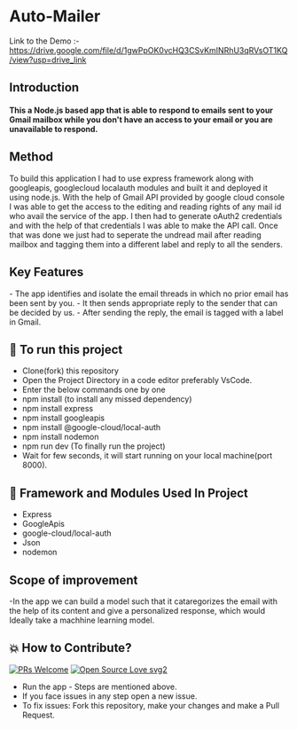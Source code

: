 # Auto-Mailer
 Link to the Demo :- https://drive.google.com/file/d/1gwPpOK0vcHQ3CSvKmINRhU3qRVsOT1KQ/view?usp=drive_link
## Introduction
<h4>
   This a Node.js based app that is able to respond to emails sent to your Gmail mailbox while you don't have an access to your email or you are unavailable to respond.
</h4>
<h2>Method</h2>
To build this application I had to use express framework along with googleapis, googlecloud localauth modules and built it and deployed it using node.js. With the help of Gmail API provided by google cloud console I was able to get the access to the editing and reading rights of any mail id who avail the service of the app. I then had to generate oAuth2 credentials and with the help of that credentials I was able to make the API call. Once that was done we just had to seperate the undread mail after reading mailbox and tagging them into a different label and reply to all the senders.

<h2>Key Features</h2>
- The app identifies and isolate the email threads in which no prior email has been sent by you.
- It then sends appropriate reply to the sender that can be decided by us.
- After sending the reply, the email is tagged with a label in Gmail.

## 📲 To run this project

- Clone(fork) this repository
- Open the Project Directory in a code editor preferably VsCode.
- Enter the below commands one by one
- npm install (to install any missed dependency)
- npm install express
- npm install googleapis
- npm install @google-cloud/local-auth
- npm install nodemon
- npm run dev (To finally run the project)
- Wait for few seconds, it will start running on your local machine(port 8000).


 ## 📒 Framework and Modules Used In Project

* Express
* GoogleApis
* google-cloud/local-auth
* Json
* nodemon

## Scope of improvement

-In the app we can build a model such that it cataregorizes the email with the help of its content and give a personalized response, which would Ideally take a machhine learning model.

## 💥 How to Contribute?
[![PRs Welcome](https://img.shields.io/badge/PRs-welcome-brightgreen.svg?style=flat-square)](http://makeapullrequest.com)
[![Open Source Love svg2](https://badges.frapsoft.com/os/v2/open-source.svg?v=103)](https://github.com/ellerbrock/open-source-badges/)

* Run the app - Steps are mentioned above.
* If you face issues in any step open a new issue.
* To fix issues: Fork this repository, make your changes and make a Pull Request. 

